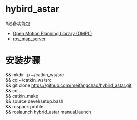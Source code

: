 # hybird_astar

#必备功能包
* [Open Motion Planning Library (OMPL)](http://ompl.kavrakilab.org/)
* [ros_map_server](https://wiki.ros.org/map_server)


# 安装步骤
&& mkdir -p ~/catkin_ws/src \
&& cd ~/catkin_ws/src \
&& git clone https://github.com/meifangchao/hybird_astar.git  \
&& cd .. \
&& catkin_make \
&& source devel/setup.bash \
&& rospack profile \
&& roslaunch hybrid_astar manual.launch
